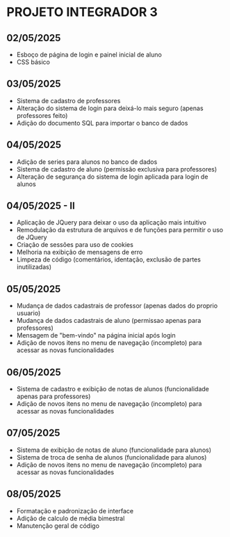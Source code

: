 # PROJETO INTEGRADOR 3

## 02/05/2025
- Esboço de página de login e painel inicial de aluno
- CSS básico

## 03/05/2025
- Sistema de cadastro de professores
- Alteração do sistema de login para deixá-lo mais seguro (apenas professores feito)
- Adição do documento SQL para importar o banco de dados

## 04/05/2025
- Adição de series para alunos no banco de dados
- Sistema de cadastro de aluno (permissão exclusiva para professores)
- Alteração de segurança do sistema de login aplicada para login de alunos

## 04/05/2025 - II
- Aplicação de JQuery para deixar o uso da aplicação mais intuitivo
- Remodulação da estrutura de arquivos e de funções para permitir o uso de JQuery
- Criação de sessões para uso de cookies
- Melhoria na exibição de mensagens de erro
- Limpeza de código (comentários, identação, exclusão de partes inutilizadas)

## 05/05/2025
- Mudança de dados cadastrais de professor (apenas dados do proprio usuario)
- Mudança de dados cadastrais de aluno (permissao apenas para professores)
- Mensagem de "bem-vindo" na página inicial após login
- Adição de novos itens no menu de navegação (incompleto) para acessar as novas funcionalidades

## 06/05/2025
- Sistema de cadastro e exibição de notas de alunos (funcionalidade apenas para professores)
- Adição de novos itens no menu de navegação (incompleto) para acessar as novas funcionalidades

## 07/05/2025
- Sistema de exibição de notas de aluno (funcionalidade para alunos)
- Sistema de troca de senha de alunos (funcionalidade para alunos)
- Adição de novos itens no menu de navegação (incompleto) para acessar as novas funcionalidades

## 08/05/2025
- Formatação e padronização de interface
- Adição de calculo de média bimestral
- Manutenção geral de código